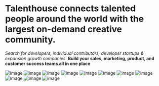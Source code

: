 # Talenthouse connects talented people around the world with the largest on-demand creative community. 
 *Search for developers, individual contributors, developer startups & expansion growth companies.* 
**Build your sales, marketing, product, and customer success teams all in one place**

![image](https://user-images.githubusercontent.com/34789741/131099868-8958ad3a-f5ef-4a56-b92f-2241941f0693.png)
![image](https://user-images.githubusercontent.com/34789741/131099951-935494f8-b473-4f53-a4ad-94c10808df14.png)
![image](https://user-images.githubusercontent.com/34789741/131100153-0a44080f-f471-4904-8c52-a4e694f36301.png)
![image](https://user-images.githubusercontent.com/34789741/131100213-b30e5e0d-0529-49fe-9cee-13e4003f9990.png)
![image](https://user-images.githubusercontent.com/34789741/124319355-230e2a00-db8b-11eb-8890-a634a4368f50.png)
![image](https://user-images.githubusercontent.com/34789741/124319440-433de900-db8b-11eb-8e95-2ff20903e6a3.png)
![image](https://user-images.githubusercontent.com/34789741/124319516-62d51180-db8b-11eb-99bb-7be66738afec.png)
![image](https://user-images.githubusercontent.com/34789741/124319613-87c98480-db8b-11eb-8a0c-77a3b0d7d1ef.png)
![image](https://user-images.githubusercontent.com/34789741/124319659-9d3eae80-db8b-11eb-8361-8085d5ac41ba.png)
![image](https://user-images.githubusercontent.com/34789741/131099868-8958ad3a-f5ef-4a56-b92f-2241941f0693.png)
![image](https://user-images.githubusercontent.com/34789741/131099951-935494f8-b473-4f53-a4ad-94c10808df14.png)
